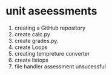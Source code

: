 # unit aseessments
1. creating a GitHub repository
2. create calc.py
3. create grades.py.
4. create Loops
5. creating tempreture converter
6. create listops
7. file handler assessment unsucessful

